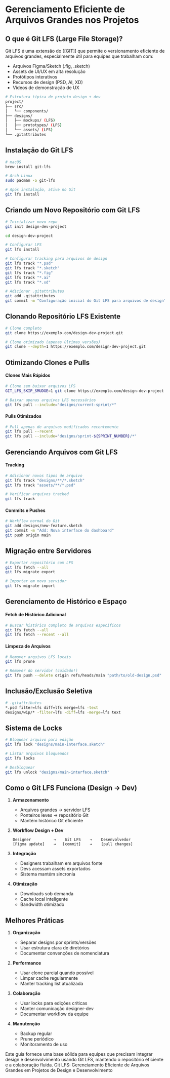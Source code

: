 # Gerenciamento Eficiente de Arquivos Grandes nos Projetos

## O que é Git LFS (Large File Storage)?
Git LFS é uma extensão do [[GIT]] que permite o versionamento eficiente de arquivos grandes, especialmente útil para equipes que trabalham com:
- Arquivos Figma/Sketch (.fig, .sketch)
- Assets de UI/UX em alta resolução
- Protótipos interativos
- Recursos de design (PSD, AI, XD)
- Vídeos de demonstração de UX

```bash
# Estrutura típica de projeto design + dev
project/
├── src/
│   └── components/
├── designs/
│   ├── mockups/ (LFS)
│   ├── prototypes/ (LFS)
│   └── assets/ (LFS)
└── .gitattributes
```

## Instalação do Git LFS

```bash
# macOS
brew install git-lfs

# Arch Linux
sudo pacman -S git-lfs

# Após instalação, ative no Git
git lfs install
```

## Criando um Novo Repositório com Git LFS

```bash
# Inicializar novo repo
git init design-dev-project

cd design-dev-project

# Configurar LFS
git lfs install

# Configurar tracking para arquivos de design
git lfs track "*.psd"
git lfs track "*.sketch"
git lfs track "*.fig"
git lfs track "*.ai"
git lfs track "*.xd"

# Adicionar .gitattributes
git add .gitattributes
git commit -m "Configuração inicial do Git LFS para arquivos de design"
```

## Clonando Repositório LFS Existente

```bash
# Clone completo
git clone https://exemplo.com/design-dev-project.git

# Clone otimizado (apenas últimas versões)
git clone --depth=1 https://exemplo.com/design-dev-project.git
```

## Otimizando Clones e Pulls

#### Clones Mais Rápidos
```bash
# Clone sem baixar arquivos LFS
GIT_LFS_SKIP_SMUDGE=1 git clone https://exemplo.com/design-dev-project.git

# Baixar apenas arquivos LFS necessários
git lfs pull --include="designs/current-sprint/*"
```

#### Pulls Otimizados
```bash
# Pull apenas de arquivos modificados recentemente
git lfs pull --recent
git lfs pull --include="designs/sprint-${SPRINT_NUMBER}/*"
```

## Gerenciando Arquivos com Git LFS

#### Tracking
```bash
# Adicionar novos tipos de arquivo
git lfs track "designs/**/*.sketch"
git lfs track "assets/**/*.psd"

# Verificar arquivos tracked
git lfs track
```

#### Commits e Pushes
```bash
# Workflow normal do Git
git add designs/new-feature.sketch
git commit -m "Add: Nova interface do dashboard"
git push origin main
```

## Migração entre Servidores

```bash
# Exportar repositório com LFS
git lfs fetch --all
git lfs migrate export

# Importar em novo servidor
git lfs migrate import
```

## Gerenciamento de Histórico e Espaço

#### Fetch de Histórico Adicional
```bash
# Buscar histórico completo de arquivos específicos
git lfs fetch --all
git lfs fetch --recent --all
```

#### Limpeza de Arquivos
```bash
# Remover arquivos LFS locais
git lfs prune

# Remover do servidor (cuidado!)
git lfs push --delete origin refs/heads/main "path/to/old-design.psd"
```

## Inclusão/Exclusão Seletiva

```bash
# .gitattributes
*.psd filter=lfs diff=lfs merge=lfs -text
designs/wip/* -filter=lfs -diff=lfs -merge=lfs text
```

## Sistema de Locks

```bash
# Bloquear arquivo para edição
git lfs lock "designs/main-interface.sketch"

# Listar arquivos bloqueados
git lfs locks

# Desbloquear
git lfs unlock "designs/main-interface.sketch"
```

## Como o Git LFS Funciona (Design -> Dev)

1. **Armazenamento**
   - Arquivos grandes → servidor LFS
   - Ponteiros leves → repositório Git
   - Mantém histórico Git eficiente

2. **Workflow Design + Dev**
   ```
   Designer          →    Git LFS    →    Desenvolvedor
   [Figma update]    →   [commit]    →    [pull changes]
   ```

3. **Integração**
   - Designers trabalham em arquivos fonte
   - Devs acessam assets exportados
   - Sistema mantém sincronia

4. **Otimização**
   - Downloads sob demanda
   - Cache local inteligente
   - Bandwidth otimizado

## Melhores Práticas

1. **Organização**
   - Separar designs por sprints/versões
   - Usar estrutura clara de diretórios
   - Documentar convenções de nomenclatura

2. **Performance**
   - Usar clone parcial quando possível
   - Limpar cache regularmente
   - Manter tracking list atualizada

3. **Colaboração**
   - Usar locks para edições críticas
   - Manter comunicação designer-dev
   - Documentar workflow da equipe

4. **Manutenção**
   - Backup regular
   - Prune periódico
   - Monitoramento de uso

Este guia fornece uma base sólida para equipes que precisam integrar design e desenvolvimento usando Git LFS, mantendo o repositório eficiente e a colaboração fluida. Git LFS: Gerenciamento Eficiente de Arquivos Grandes em Projetos de Design e Desenvolvimento